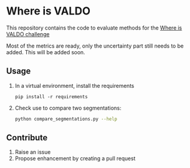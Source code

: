 # Where is VALDO

<!-- TODO: Make a better explanation of the challenge -->
This repository contains the code to evaluate methods for the [Where is VALDO challenge](https://valdo.grand-challenge.org/)

Most of the metrics are ready, only the uncertainty part still needs to be added. This will be added soon.

## Usage

1. In a virtual environment, install the requirements
    ```
    pip install -r requirements
    ```
1. Check use to compare two segmentations:
    ```bash
    python compare_segmentations.py --help
    ```

## Contribute

1. Raise an issue
1. Propose enhancement by creating a pull request
    
